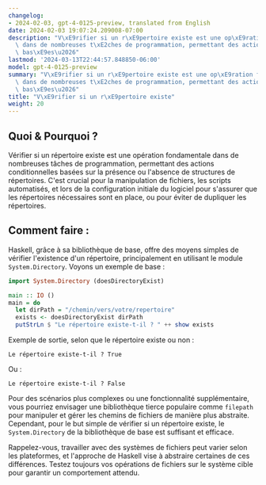 ```yaml
---
changelog:
- 2024-02-03, gpt-4-0125-preview, translated from English
date: 2024-02-03 19:07:24.209008-07:00
description: "V\xE9rifier si un r\xE9pertoire existe est une op\xE9ration fondamentale\
  \ dans de nombreuses t\xE2ches de programmation, permettant des actions conditionnelles\
  \ bas\xE9es\u2026"
lastmod: '2024-03-13T22:44:57.848850-06:00'
model: gpt-4-0125-preview
summary: "V\xE9rifier si un r\xE9pertoire existe est une op\xE9ration fondamentale\
  \ dans de nombreuses t\xE2ches de programmation, permettant des actions conditionnelles\
  \ bas\xE9es\u2026"
title: "V\xE9rifier si un r\xE9pertoire existe"
weight: 20
---
```


## Quoi & Pourquoi ?
Vérifier si un répertoire existe est une opération fondamentale dans de nombreuses tâches de programmation, permettant des actions conditionnelles basées sur la présence ou l'absence de structures de répertoires. C'est crucial pour la manipulation de fichiers, les scripts automatisés, et lors de la configuration initiale du logiciel pour s'assurer que les répertoires nécessaires sont en place, ou pour éviter de dupliquer les répertoires.

## Comment faire :
Haskell, grâce à sa bibliothèque de base, offre des moyens simples de vérifier l'existence d'un répertoire, principalement en utilisant le module `System.Directory`. Voyons un exemple de base :

```haskell
import System.Directory (doesDirectoryExist)

main :: IO ()
main = do
  let dirPath = "/chemin/vers/votre/repertoire"
  exists <- doesDirectoryExist dirPath
  putStrLn $ "Le répertoire existe-t-il ? " ++ show exists
```

Exemple de sortie, selon que le répertoire existe ou non :

```
Le répertoire existe-t-il ? True
```
Ou :
```
Le répertoire existe-t-il ? False
```

Pour des scénarios plus complexes ou une fonctionnalité supplémentaire, vous pourriez envisager une bibliothèque tierce populaire comme `filepath` pour manipuler et gérer les chemins de fichiers de manière plus abstraite. Cependant, pour le but simple de vérifier si un répertoire existe, le `System.Directory` de la bibliothèque de base est suffisant et efficace.

Rappelez-vous, travailler avec des systèmes de fichiers peut varier selon les plateformes, et l'approche de Haskell vise à abstraire certaines de ces différences. Testez toujours vos opérations de fichiers sur le système cible pour garantir un comportement attendu.
